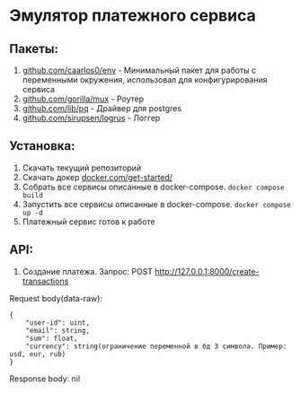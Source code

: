 # Эмулятор платежного сервиса

## Пакеты:
1) [github.com/caarlos0/env](https://github.com/caarlos0/env) - Минимальный пакет для работы с переменными окружения, использовал для конфигурирования сервиса
2) [github.com/gorilla/mux](https://github.com/gorilla/mux) - Роутер
3) [github.com/lib/pq](https://github.com/lib/pq) - Драйвер для postgres
4) [github.com/sirupsen/logrus](https://github.com/sirupsen/logrus) - Логгер
## Установка:
   1) Скачать текущий репозиторий
   2) Скачать докер [docker.com/get-started/](https://www.docker.com/get-started/)
   3) Собрать все сервисы описанные в docker-compose. `docker compose build`
   4) Запустить все сервисы описанные в  docker-compose. `docker compose up -d`
   5) Платежный сервис готов к работе
## API:
1) Создание платежа. Запрос: POST http://127.0.0.1:8000/create-transactions

Request body(data-raw):
```
{
    "user-id": uint,
    "email": string,
    "sum": float,
    "currency": string(ограничение переменной в бд 3 символа. Пример: usd, eur, rub)
}
```
Response body: nil

